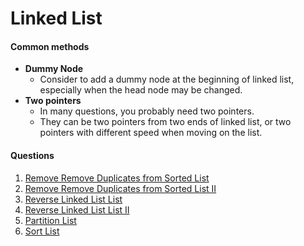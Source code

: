 # Linked List
#### Common methods
* **Dummy Node**
    * Consider to add a dummy node at the beginning of linked list, especially when the head node may be changed.
* **Two pointers**
    * In many questions, you probably need two pointers.
    * They can be two pointers from two ends of linked list, or two pointers with different speed when moving on the list.

#### Questions
1. [Remove Remove Duplicates from Sorted List](/leetcode-note/content/leetcode/questions/remove_duplicates_from_sorted_list.html)
2. [Remove Remove Duplicates from Sorted List II](/leetcode-note/content/leetcode/questions/remove_duplicates_from_sorted_list_ii.html)
3. [Reverse Linked List List](/leetcode-note/content/leetcode/questions/remove_duplicates_from_sorted.html)
4. [Reverse Linked List List II](/leetcode-note/content/leetcode/questions/remove_duplicates_from_sorted_ii.html)
5. [Partition List](/leetcode-note/content/leetcode/questions/partition_list.html)
5. [Sort List](/leetcode-note/content/leetcode/questions/sort_list.html)
